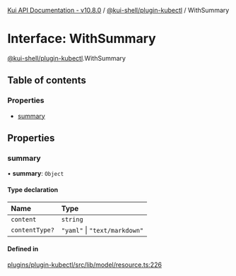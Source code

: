 [Kui API Documentation - v10.8.0](../README.md) / [@kui-shell/plugin-kubectl](../modules/kui_shell_plugin_kubectl.md) / WithSummary

# Interface: WithSummary

[@kui-shell/plugin-kubectl](../modules/kui_shell_plugin_kubectl.md).WithSummary

## Table of contents

### Properties

- [summary](kui_shell_plugin_kubectl.WithSummary.md#summary)

## Properties

### summary

• **summary**: `Object`

#### Type declaration

| Name           | Type                          |
| :------------- | :---------------------------- |
| `content`      | `string`                      |
| `contentType?` | `"yaml"` \| `"text/markdown"` |

#### Defined in

[plugins/plugin-kubectl/src/lib/model/resource.ts:226](https://github.com/mra-ruiz/kui/blob/a3b5e3edf/plugins/plugin-kubectl/src/lib/model/resource.ts#L226)
